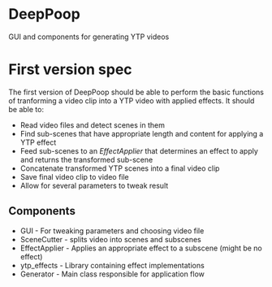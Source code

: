 # DeepPoop
GUI and components for generating YTP videos


# First version spec

The first version of DeepPoop should be able to perform the basic functions of
tranforming a video clip into a YTP video with applied effects. It should be
able to:

* Read video files and detect scenes in them
* Find sub-scenes that have appropriate length and content for applying a YTP
  effect
* Feed sub-scenes to an *EffectApplier* that determines an effect to apply and
  returns the transformed sub-scene
* Concatenate transformed YTP scenes into a final video clip
* Save final video clip to video file
* Allow for several parameters to tweak result

## Components

* GUI - For tweaking parameters and choosing video file
* SceneCutter - splits video into scenes and subscenes
* EffectApplier - Applies an appropriate effect to a subscene (might be no effect)
* ytp_effects - Library containing effect implementations
* Generator - Main class responsible for application flow